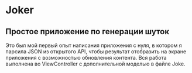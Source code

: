 # Joker
## Простое приложение по генерации шуток

Это был мой первый опыт написания приложения с нуля, в котором я парсила JSON из открытого API, чтобы результат отобразить на экране приложения с возможностью обновления контента. 
Вся работа выполнена во ViewController с дополнительной моделью в файле Joke.


